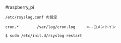 #raspberry_pi 


```shell
/etc/rsyslog.conf の設定

cron.*        /var/log/cron.log     <--コメントイン
```

```shell
$ sudo /etc/init.d/rsyslog restart
```

